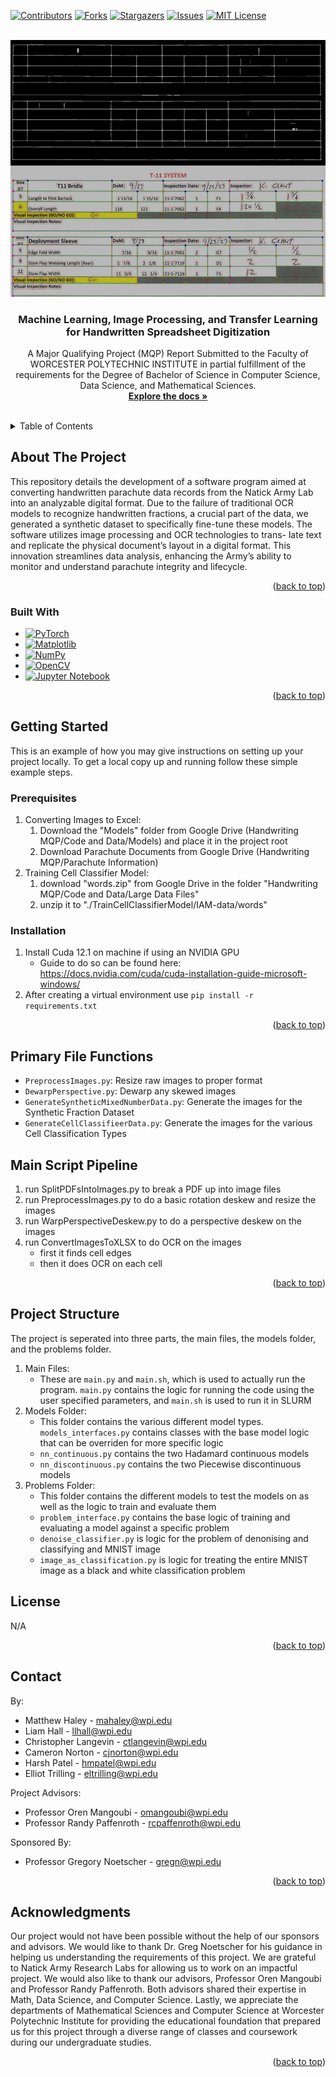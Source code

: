 <!-- Improved compatibility of back to top link: See: https://github.com/othneildrew/Best-README-Template/pull/73 -->
<a name="readme-top"></a>
<!--
*** Thanks for checking out the Best-README-Template. If you have a suggestion
*** that would make this better, please fork the repo and create a pull request
*** or simply open an issue with the tag "enhancement".
*** Don't forget to give the project a star!
*** Thanks again! Now go create something AMAZING! :D
-->



<!-- PROJECT SHIELDS -->
<!--
*** I'm using markdown "reference style" links for readability.
*** Reference links are enclosed in brackets [ ] instead of parentheses ( ).
*** See the bottom of this document for the declaration of the reference variables
*** for contributors-url, forks-url, etc. This is an optional, concise syntax you may use.
*** https://www.markdownguide.org/basic-syntax/#reference-style-links
-->
[![Contributors][contributors-shield]][contributors-url]
[![Forks][forks-shield]][forks-url]
[![Stargazers][stars-shield]][stars-url]
[![Issues][issues-shield]][issues-url]
[![MIT License][license-shield]][license-url]


<!-- PROJECT LOGO -->
<br />
<div align="center">
  <a href="https://github.com/Handwriting-MQP/Parachute-Converter">
    <img src="misc/logo.png" alt="Logo"  >
  </a>

<h3 align="center">Machine Learning, Image Processing,
and Transfer Learning for
Handwritten Spreadsheet Digitization</h3>

  <p align="center">
    A Major Qualifying Project (MQP) Report
Submitted to the Faculty of
WORCESTER POLYTECHNIC INSTITUTE
in partial fulfillment of the requirements
for the Degree of Bachelor of Science in
Computer Science,
Data Science,
and Mathematical Sciences.
    <br />
    <a href="https://github.com/Handwriting-MQP/Parachute-Converter"><strong>Explore the docs »</strong></a>
    <br />
    <br />
    <!--<a href="https://github.com/Handwriting-MQP/Parachute-Converter">View Demo</a>
    ·
    <a href="https://github.com/Handwriting-MQP/Parachute-Convertere/issues">Report Bug</a>
    ·
    <a href="https://github.com/Handwriting-MQP/Parachute-Converter/issues">Request Feature</a>!-->
  </p>
</div>



<!-- TABLE OF CONTENTS -->
<details>
  <summary>Table of Contents</summary>
  <ol>
    <li>
      <a href="#about-the-project">About The Project</a>
      <ul>
        <li><a href="#built-with">Built With</a></li>
      </ul>
    </li>
    <li>
      <a href="#getting-started">Getting Started</a>
      <ul>
        <li><a href="#prerequisites">Prerequisites</a></li>
        <li><a href="#installation">Installation</a></li>
      </ul>
    </li>
    <li><a href="#usage">Usage</a></li>
    <li><a href="#project-structure">Project Structure</a></li>
    <li><a href="#license">License</a></li>
    <li><a href="#contact">Contact</a></li>
    <li><a href="#acknowledgments">Acknowledgments</a></li>
  </ol>
</details>



<!-- ABOUT THE PROJECT -->
## About The Project
<!--[![Product Name Screen Shot][product-screenshot]](https://example.com)-->

This repository details the development of a software program aimed at converting handwritten parachute
data records from the Natick Army Lab into an analyzable digital format. Due to the failure of traditional
OCR models to recognize handwritten fractions, a crucial part of the data, we generated a synthetic dataset
to specifically fine-tune these models. The software utilizes image processing and OCR technologies to trans-
late text and replicate the physical document’s layout in a digital format. This innovation streamlines data
analysis, enhancing the Army’s ability to monitor and understand parachute integrity and lifecycle.


<p align="right">(<a href="#readme-top">back to top</a>)</p>



### Built With

* [![PyTorch](https://img.shields.io/badge/PyTorch-%23EE4C2C.svg?style=for-the-badge&logo=PyTorch&logoColor=white)](https://pytorch.org/)
* [![Matplotlib](https://img.shields.io/badge/Matplotlib-%23ffffff.svg?style=for-the-badge&logo=Matplotlib&logoColor=black)](https://matplotlib.org/)
* [![NumPy](https://img.shields.io/badge/numpy-%23013243.svg?style=for-the-badge&logo=numpy&logoColor=white)](https://numpy.org/)
* [![OpenCV](https://img.shields.io/badge/opencv-%23white.svg?style=for-the-badge&logo=opencv&logoColor=white)](https://opencv.org/)
* [![Jupyter Notebook](https://img.shields.io/badge/jupyter-%23FA0F00.svg?style=for-the-badge&logo=jupyter&logoColor=white)](https://jupyter.org/)

<p align="right">(<a href="#readme-top">back to top</a>)</p>



<!-- GETTING STARTED -->
## Getting Started

This is an example of how you may give instructions on setting up your project locally.
To get a local copy up and running follow these simple example steps.

### Prerequisites
1. Converting Images to Excel:
   1. Download the "Models" folder from Google Drive (Handwriting MQP/Code and Data/Models) and place it in the project root
   2. Download Parachute Documents from Google Drive (Handwriting MQP/Parachute Information)
2. Training Cell Classifier Model:
   1. download "words.zip" from Google Drive in the folder "Handwriting MQP/Code and Data/Large Data Files"
   2. unzip it to "./TrainCellClassifierModel/IAM-data/words"

### Installation
1. Install Cuda 12.1 on machine if using an NVIDIA GPU
   - Guide to do so can be found here: https://docs.nvidia.com/cuda/cuda-installation-guide-microsoft-windows/
2. After creating a virtual environment use ``pip install -r requirements.txt``

<p align="right">(<a href="#readme-top">back to top</a>)</p>



<!-- USAGE EXAMPLES -->
## Primary File Functions

* ``PreprocessImages.py``: Resize raw images to proper format
* ``DewarpPerspective.py``: Dewarp any skewed images
* ``GenerateSyntheticMixedNumberData.py``: Generate the images for the Synthetic Fraction Dataset
* ``GenerateCellClassifieerData.py``: Generate the images for the various Cell Classification Types

## Main Script Pipeline
1. run SplitPDFsIntoImages.py to break a PDF up into image files
2. run PreprocessImages.py to do a basic rotation deskew and resize the images
3. run WarpPerspectiveDeskew.py to do a perspective deskew on the images
4. run ConvertImagesToXLSX to do OCR on the images
    - first it finds cell edges
    - then it does OCR on each cell

<!--_For more examples, please refer to the [Documentation](https://example.com)_-->

<p align="right">(<a href="#readme-top">back to top</a>)</p>

## Project Structure

The project is seperated into three parts, the main files, the models folder, and the problems folder.

1. Main Files:
   - These are `main.py` and `main.sh`, which is used to actually run the program. `main.py` contains the logic for running the code
   using the user specified parameters, and `main.sh` is used to run it in SLURM
2. Models Folder:
   - This folder contains the various different model types. `models_interfaces.py` contains classes with the base model
   logic that can be overriden for more specific logic
   - `nn_continuous.py` contains the two Hadamard continuous models
   - `nn_discontinuous.py` contains the two Piecewise discontinuous models
3. Problems Folder:
   - This folder contains the different models to test the models on as well as the logic to train and evaluate them
   - `problem_interface.py` contains the base logic of training and evaluating a model against a specific problem
   - `denoise_classifier.py` is logic for the problem of denonising and classifying and MNIST image
   - `image_as_classification.py` is logic for treating the entire MNIST image as a black and white classification problem


<!-- LICENSE -->
## License

N/A

<p align="right">(<a href="#readme-top">back to top</a>)</p>



<!-- CONTACT -->
## Contact

By:
* Matthew Haley - mahaley@wpi.edu
* Liam Hall - llhall@wpi.edu
* Christopher Langevin - ctlangevin@wpi.edu
* Cameron Norton - cjnorton@wpi.edu
* Harsh Patel - hmpatel@wpi.edu
* Elliot Trilling - eltrilling@wpi.edu

Project Advisors:
* Professor Oren Mangoubi - omangoubi@wpi.edu
* Professor Randy Paffenroth - rcpaffenroth@wpi.edu

Sponsored By:
* Professor Gregory Noetscher - gregn@wpi.edu



<p align="right">(<a href="#readme-top">back to top</a>)</p>



<!-- ACKNOWLEDGMENTS -->
## Acknowledgments

Our project would not have been possible without the help of our sponsors and advisors. We would like to thank Dr. Greg Noetscher for his guidance in helping us understanding the requirements of this project. We are grateful to Natick Army Research Labs for allowing us to work on an impactful project. We would also like to thank our advisors, Professor Oren Mangoubi and Professor Randy Paffenroth. Both advisors shared their expertise in Math, Data Science, and Computer Science. Lastly, we appreciate the departments of Mathematical Sciences and Computer Science at Worcester Polytechnic Institute for providing the educational foundation that prepared us for this project through a diverse range of classes and coursework during our undergraduate studies.
<p align="right">(<a href="#readme-top">back to top</a>)</p>



<!-- MARKDOWN LINKS & IMAGES -->
<!-- https://www.markdownguide.org/basic-syntax/#reference-style-links -->
[contributors-shield]: https://img.shields.io/github/contributors/Handwriting-MQP/Parachute-Converter.svg?style=for-the-badge
[contributors-url]: https://github.com/Handwriting-MQP/Parachute-Converter/graphs/contributors
[forks-shield]: https://img.shields.io/github/forks/Handwriting-MQP/Parachute-Converter.svg?style=for-the-badge
[forks-url]: https://github.com/Handwriting-MQP/Parachute-Converter/network/members
[stars-shield]: https://img.shields.io/github/stars/Handwriting-MQP/Parachute-Converter.svg?style=for-the-badge
[stars-url]: https://github.com/Handwriting-MQP/Parachute-Converter/stargazers
[issues-shield]: https://img.shields.io/github/issues/Handwriting-MQP/Parachute-Converter.svg?style=for-the-badge
[issues-url]: https://github.com/Handwriting-MQP/Parachute-Converter/issues
[license-shield]: https://img.shields.io/github/license/Handwriting-MQP/Parachute-Converter.svg?style=for-the-badge
[license-url]: https://github.com/Handwriting-MQP/Parachute-Converter/blob/master/LICENSE.txt
[linkedin-shield]: https://img.shields.io/badge/-LinkedIn-black.svg?style=for-the-badge&logo=linkedin&colorB=555
[linkedin-url]: https://linkedin.com/in/hmpatel1350


